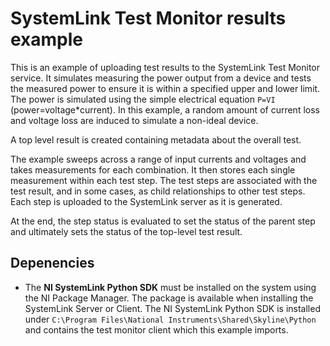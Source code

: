 # SystemLink Test Monitor results example

This is an example of uploading test results to the SystemLink Test Monitor service.
It simulates measuring the power output from a device and tests the measured power
to ensure it is within a specified upper and lower limit.  The power is simulated using
the simple electrical equation `P=VI` (power=voltage*current).  In this example, a random
amount of current loss and voltage loss are induced to simulate a non-ideal device.

A top level result is created containing metadata about the overall test.

The example sweeps across a range of input currents and voltages and takes measurements
for each combination. It then stores each single measurement within each test step.  The test
steps are associated with the test result, and in some cases, as child relationships
to other test steps.  Each step is uploaded to the SystemLink server as it is generated.

At the end, the step status is evaluated to set the status of the parent step and
ultimately sets the status of the top-level test result.

## Depenencies
- The **NI SystemLink Python SDK** must be installed on the system using the NI Package Manager.  The package is available when installing the SystemLink Server or Client.  The NI SystemLink Python SDK is installed under `C:\Program Files\National Instruments\Shared\Skyline\Python` and contains the test monitor client which this example imports.
